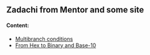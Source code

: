## Zadachi from Mentor and some site

#### Content:
+ [Multibranch conditions](zadachka0029.py)
+ [From Hex to Binary and Base-10](zadachka0030.py)

